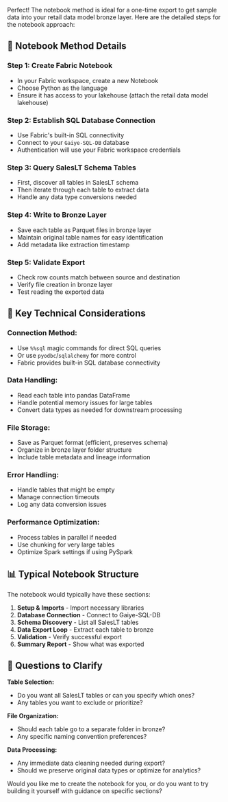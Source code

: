 Perfect! The notebook method is ideal for a one-time export to get sample data into your retail data model bronze layer. Here are the detailed steps for the notebook approach:

## 📓 **Notebook Method Details**

### **Step 1: Create Fabric Notebook**
- In your Fabric workspace, create a new Notebook
- Choose Python as the language
- Ensure it has access to your lakehouse (attach the retail data model lakehouse)

### **Step 2: Establish SQL Database Connection**
- Use Fabric's built-in SQL connectivity
- Connect to your `Gaiye-SQL-DB` database
- Authentication will use your Fabric workspace credentials

### **Step 3: Query SalesLT Schema Tables**
- First, discover all tables in SalesLT schema
- Then iterate through each table to extract data
- Handle any data type conversions needed

### **Step 4: Write to Bronze Layer**
- Save each table as Parquet files in bronze layer
- Maintain original table names for easy identification
- Add metadata like extraction timestamp

### **Step 5: Validate Export**
- Check row counts match between source and destination
- Verify file creation in bronze layer
- Test reading the exported data

## 🔧 **Key Technical Considerations**

### **Connection Method:**
- Use `%%sql` magic commands for direct SQL queries
- Or use `pyodbc`/`sqlalchemy` for more control
- Fabric provides built-in SQL database connectivity

### **Data Handling:**
- Read each table into pandas DataFrame
- Handle potential memory issues for large tables
- Convert data types as needed for downstream processing

### **File Storage:**
- Save as Parquet format (efficient, preserves schema)
- Organize in bronze layer folder structure
- Include table metadata and lineage information

### **Error Handling:**
- Handle tables that might be empty
- Manage connection timeouts
- Log any data conversion issues

### **Performance Optimization:**
- Process tables in parallel if needed
- Use chunking for very large tables
- Optimize Spark settings if using PySpark

## 📊 **Typical Notebook Structure**

The notebook would typically have these sections:

1. **Setup & Imports** - Import necessary libraries
2. **Database Connection** - Connect to Gaiye-SQL-DB
3. **Schema Discovery** - List all SalesLT tables
4. **Data Export Loop** - Extract each table to bronze
5. **Validation** - Verify successful export
6. **Summary Report** - Show what was exported

## 🤔 **Questions to Clarify**

**Table Selection:**
- Do you want all SalesLT tables or can you specify which ones?
- Any tables you want to exclude or prioritize?

**File Organization:**
- Should each table go to a separate folder in bronze?
- Any specific naming convention preferences?

**Data Processing:**
- Any immediate data cleaning needed during export?
- Should we preserve original data types or optimize for analytics?

Would you like me to create the notebook for you, or do you want to try building it yourself with guidance on specific sections?